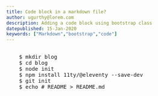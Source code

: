 ```yaml
---
title: Code block in a markdown file?
author: ugurthy@lorem.com
description: Adding a code block using bootstrap class
datepublished: 15-Jan-2020
keywords: ["Markdown","bootstrap","code"]
---
```


<pre class="alert alert-primary">
    
    $ mkdir blog
    $ cd blog
    $ node init
    $ npm install 11ty/@eleventy --save-dev
    $ git init
    $ echo # README > README.md
    
    
</pre>
 